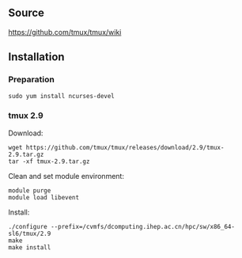 ## Source

<https://github.com/tmux/tmux/wiki>


## Installation

### Preparation

```
sudo yum install ncurses-devel
```

### tmux 2.9

Download:

```
wget https://github.com/tmux/tmux/releases/download/2.9/tmux-2.9.tar.gz
tar -xf tmux-2.9.tar.gz
```

Clean and set module environment:

```
module purge
module load libevent
```

Install:

```
./configure --prefix=/cvmfs/dcomputing.ihep.ac.cn/hpc/sw/x86_64-sl6/tmux/2.9
make
make install
```
